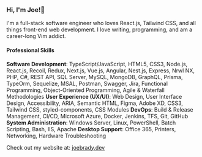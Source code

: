### Hi, I'm Joe!👋

I'm a full-stack software engineer who loves React.js, Tailwind CSS, and all things front-end web development. I love writing, programming, and am a career-long Vim addict.

#### Professional Skills
**Software Development**: TypeScript/JavaScript, HTML5, CSS3, Node.js, React.js, Recoil, Redux, Next.js, Vue.js, Angular, Nest.js, Express, Nrwl NX, PHP, C#, REST API, SQL Server, MySQL, MongoDB, GraphQL, Prisma, TypeOrm, Sequelize, MSAL, Postman, Swagger, Jira, Functional Programming, Object-Oriented Programming, Agile & Waterfall Methodologies
**User Experience (UX/UI)**: Web Design, User Interface Design, Accessibility, ARIA, Semantic HTML, Figma, Adobe XD, CSS3, Tailwind CSS, styled-components, CSS Modules
**DevOps**: Build & Release Management, CI/CD, Microsoft Azure, Docker, Jenkins, TFS, Git, GitHub
**System Administration**: Windows Server, Linux, PowerShell, Batch Scripting, Bash, IIS, Apache
**Desktop Support**: Office 365, Printers, Networking, Hardware Troubleshooting

Check out my website at: [joebrady.dev](https://joebrady.dev/)
